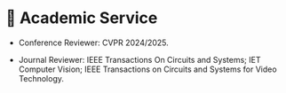 # 🪪 Academic Service
- Conference Reviewer: CVPR 2024/2025.

- Journal Reviewer:
IEEE Transactions On Circuits and Systems;
IET Computer Vision;
IEEE Transactions on Circuits and Systems for Video Technology.